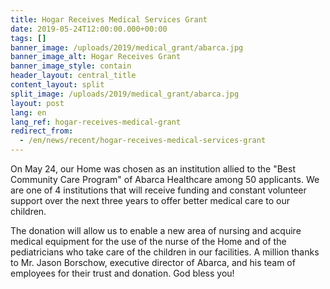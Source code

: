 ```yaml
---
title: Hogar Receives Medical Services Grant
date: 2019-05-24T12:00:00.000+00:00
tags: []
banner_image: /uploads/2019/medical_grant/abarca.jpg
banner_image_alt: Hogar Receives Grant
banner_image_style: contain
header_layout: central_title
content_layout: split
split_image: /uploads/2019/medical_grant/abarca.jpg
layout: post
lang: en
lang_ref: hogar-receives-medical-grant
redirect_from:
  - /en/news/recent/hogar-receives-medical-services-grant
---
```

On May 24, our Home was chosen as an institution allied to the "Best Community Care Program" of Abarca Healthcare among 50 applicants. We are one of 4 institutions that will receive funding and constant volunteer support over the next three years to offer better medical care to our children.

The donation will allow us to enable a new area of nursing and acquire medical equipment for the use of the nurse of the Home and of the pediatricians who take care of the children in our facilities. A million thanks to Mr. Jason Borschow, executive director of Abarca, and his team of employees for their trust and donation. God bless you!
